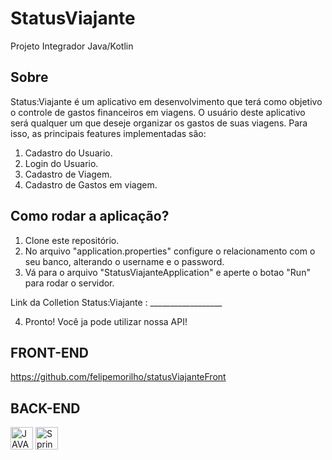 # StatusViajante
Projeto Integrador Java/Kotlin

## Sobre
Status:Viajante é um aplicativo em desenvolvimento que terá como objetivo o controle de gastos financeiros em viagens. 
O usuário deste aplicativo será qualquer um que deseje organizar os gastos de suas viagens. Para isso, as principais features implementadas são:

1. Cadastro do Usuario.
2. Login do Usuario.
3. Cadastro de Viagem.
4. Cadastro de Gastos em viagem.

## Como rodar a aplicação?

1. Clone este repositório.
2. No arquivo "application.properties" configure o relacionamento com o seu banco, alterando o username e o password.
3. Vá para o arquivo "StatusViajanteApplication" e aperte o botao "Run" para rodar o servidor.

Link da Colletion Status:Viajante : __________________

4. Pronto! Você ja pode utilizar nossa API! 

## FRONT-END
  https://github.com/felipemorilho/statusViajanteFront

## BACK-END
  <img src="http://dicasdejava.com.br/images/logo-java.png" alt="JAVA" width="36" height="36"/>
  <img src="https://pngset.com/images/spring-framework-logo-01-spring-boot-tennis-ball-sport-plant-symbol-transparent-png-1397241.png" alt="SpringBoote" width="36" height="36"/

